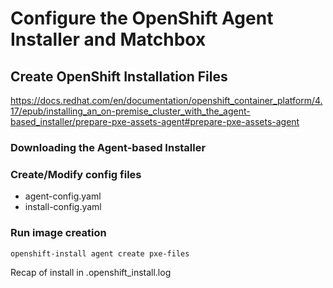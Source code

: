# Configure the OpenShift Agent Installer and Matchbox

## Create OpenShift Installation Files

<https://docs.redhat.com/en/documentation/openshift_container_platform/4.17/epub/installing_an_on-premise_cluster_with_the_agent-based_installer/prepare-pxe-assets-agent#prepare-pxe-assets-agent>

### Downloading the Agent-based Installer

### Create/Modify config files

- agent-config.yaml
- install-config.yaml

### Run image creation

```bash
openshift-install agent create pxe-files
```

Recap of install in .openshift_install.log
